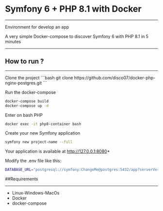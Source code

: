 # Symfony 6 + PHP 8.1 with Docker
<hr>
Environment for develop an app 

A very simple Docker-compose to discover Symfony 6 with PHP 8.1 in 5 minutes
<hr>

## How to run ?
<hr>
Clone the project
```bash
git clone https://github.com/disco07/docker-php-nginx-postgres.git
```

Run the docker-compose
```bash
docker-compose build
docker-compose up -d
```

Enter on bash PHP 
```bash
docker exec -it php8-container bash
```

Create your new Symfony application
```bash
symfony new project-name --full
```

Your application is available at http://127.0.0.1:8080* 

Modify the .env file like this:
```bash
DATABASE_URL="postgresql://symfony:ChangeMe@postgres:5432/app?serverVersion=13&charset=utf8"
```

##Requirements
<hr>
<ul>
<li>Linux-Windows-MacOs</li><li>Docker</li><li>docker-compose</li>
</ul>
